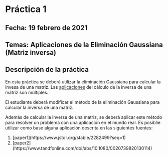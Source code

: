 # Práctica 1

## Fecha: 19 febrero de 2021

## Temas: Aplicaciones de la Eliminación Gaussiana (Matriz inversa)



## Descripción de la práctica

En esta práctica se deberá utilizar la eliminación Gaussiana para calcular la invesa de una matriz. Las [aplicaciones](https://www.tandfonline.com/doi/abs/10.1080/0020739820130114) del cálculo de la inversa de una matriz son múltiples.

El estudiante deberá modificar el método de la eliminación Gaussiana para calcular la inversa de una matriz. 

Además de calcular la inversa de una matriz, se deberá aplicar este método para resolver un problema con una aplicación en el mundo real. Es posiblie utilizar como base alguna aplicación descrita en las siguientes fuentes: 

<ol> <li> [paper1](https://www.jstor.org/stable/2282499?seq=1)</li> <li> [paper2](https://www.tandfonline.com/doi/abs/10.1080/0020739820130114)</li> </ol>





